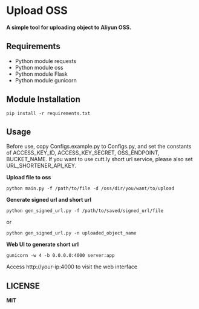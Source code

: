 # Upload OSS

**A simple tool for uploading object to Aliyun OSS.**

## Requirements

- Python module requests
- Python module oss
- Python module Flask
- Python module gunicorn

## Module Installation

```
pip install -r requirements.txt
```

## Usage

Before use, copy Configs.example.py to Configs.py, and set the constants of ACCESS_KEY_ID, ACCESS_KEY_SECRET, OSS_ENDPOINT, BUCKET_NAME. If you want to use cutt.ly short url service, please also set URL_SHORTENER_API_KEY.

**Upload file to oss**

```
python main.py -f /path/to/file -d /oss/dir/you/want/to/upload
```

**Generate signed url and short url**

```
python gen_signed_url.py -f /path/to/saved/signed_url/file
```

or

```
python gen_signed_url.py -n uploaded_object_name
```

**Web UI to generate short url**

```
gunicorn -w 4 -b 0.0.0.0:4000 server:app
```

Access http://your-ip:4000 to visit the web interface

## LICENSE

**MIT**



